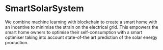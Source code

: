 # SmartSolarSystem



We combine machine learning with blockchain to create a smart home with an incentive to minimise the strain on the electrical grid. This empowers the smart home owners to optimise their self-consumption with a smart optimiser taking into account state-of-the art prediction of the solar energy production.


